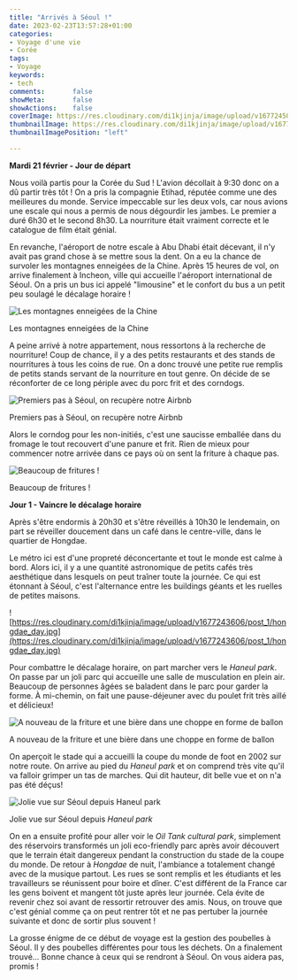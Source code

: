 ```yaml
---
title: "Arrivés à Séoul !"
date: 2023-02-23T13:57:28+01:00
categories:
- Voyage d'une vie
- Corée
tags:
- Voyage
keywords:
- tech
comments:       false
showMeta:       false
showActions:    false
coverImage: https://res.cloudinary.com/di1kjinja/image/upload/v1677245016/post_1/first_day.jpg
thumbnailImage: https://res.cloudinary.com/di1kjinja/image/upload/v1677245016/post_1/first_day.jpg
thumbnailImagePosition: "left"

---
```



**Mardi 21 février - Jour de départ**

Nous voilà partis pour la Corée du Sud ! L'avion décollait à 9:30 donc on a dû partir très tôt ! On a pris la compagnie Etihad, réputée comme une des meilleures du monde. Service impeccable sur les deux vols, car nous avions une escale qui nous a permis de nous dégourdir les jambes. Le premier a duré 6h30 et le second 8h30. La nourriture était vraiment correcte et le catalogue de film était génial.

En revanche, l'aéroport de notre escale à Abu Dhabi était décevant, il n'y avait pas grand chose à se mettre sous la dent. On a eu la chance de survoler les montagnes enneigées de la Chine. Après 15 heures de vol, on arrive finalement à Incheon, ville qui accueille l'aéroport international de Séoul. On a pris un bus ici appelé "limousine" et le confort du bus a un petit peu soulagé le décalage horaire !

![Les montagnes enneigées de la Chine](https://res.cloudinary.com/di1kjinja/image/upload/v1677244932/post_1/avion_neige.jpg)

Les montagnes enneigées de la Chine

A peine arrivé à notre appartement, nous ressortons à la recherche de nourriture! Coup de chance, il y a des petits restaurants et des stands de nourritures à tous les coins de rue. On a donc trouvé une petite rue remplis de petits stands servant de la nourriture en tout genre. On décide de se réconforter de ce long périple avec du porc frit et des corndogs. 

![Premiers pas à Séoul, on recupère notre Airbnb](https://res.cloudinary.com/di1kjinja/image/upload/v1677243599/post_1/first_step.jpg)

Premiers pas à Séoul, on recupère notre Airbnb

Alors le corndog pour les non-initiés, c'est une saucisse emballée dans du fromage le tout recouvert d'une panure et frit. Rien de mieux pour commencer notre arrivée dans ce pays où on sent la friture à chaque pas.

![Beaucoup de fritures !](https://res.cloudinary.com/di1kjinja/image/upload/v1677243600/post_1/friture.jpg)

Beaucoup de fritures !

**Jour 1 - Vaincre le décalage horaire**

Après s'être endormis à 20h30 et s'être réveillés à 10h30 le lendemain, on part se réveiller doucement dans un café dans le centre-ville, dans le quartier de Hongdae.

Le métro ici est d'une propreté déconcertante et tout le monde est calme à bord. Alors ici, il y a une quantité astronomique de petits cafés très aesthétique dans lesquels on peut traîner toute la journée. Ce qui est étonnant à Séoul, c'est l'alternance entre les buildings géants et les ruelles de petites maisons.

![https://res.cloudinary.com/di1kjinja/image/upload/v1677243606/post_1/hongdae_day.jpg](https://res.cloudinary.com/di1kjinja/image/upload/v1677243606/post_1/hongdae_day.jpg)

Pour combattre le décalage horaire, on part marcher vers le *Haneul park*. On passe par un joli parc qui accueille une salle de musculation en plein air. Beaucoup de personnes âgées se baladent dans le parc pour garder la forme. À mi-chemin, on fait une pause-déjeuner avec du poulet frit très aillé et délicieux! 

![A nouveau de la friture et une bière dans une choppe en forme de ballon](https://res.cloudinary.com/di1kjinja/image/upload/v1677243599/post_1/poulet_frit.jpg)

A nouveau de la friture et une bière dans une choppe en forme de ballon

On aperçoit le stade qui a accueilli la coupe du monde de foot en 2002 sur notre route. On arrive au pied du *Haneul park* et on comprend très vite qu'il va falloir grimper un tas de marches. Qui dit hauteur, dit belle vue et on n'a pas été déçus! 

![Jolie vue sur Séoul depuis *Haneul park*](https://res.cloudinary.com/di1kjinja/image/upload/v1677243518/post_1/haneul_park.jpg)

Jolie vue sur Séoul depuis *Haneul park*

On en a ensuite profité pour aller voir le *Oil Tank cultural park*, simplement des réservoirs transformés un joli eco-friendly parc après avoir découvert que le terrain était dangereux pendant la construction du stade de la coupe du monde. De retour à *Hongdae* de nuit, l'ambiance a totalement changé avec de la musique partout. Les rues se sont remplis et les étudiants et les travailleurs se réunissent pour boire et dîner. C'est différent de la France car les gens boivent et mangent tôt juste après leur journée. Cela évite de revenir chez soi avant de ressortir retrouver des amis. Nous, on trouve que c'est génial comme ça on peut rentrer tôt et ne pas pertuber la journée suivante et donc de sortir plus souvent ! 

La grosse énigme de ce début de voyage est la gestion des poubelles à Séoul. Il y des poubelles différentes pour tous les déchets. On a finalement trouvé... Bonne chance à ceux qui se rendront à Séoul. On vous aidera pas, promis !

